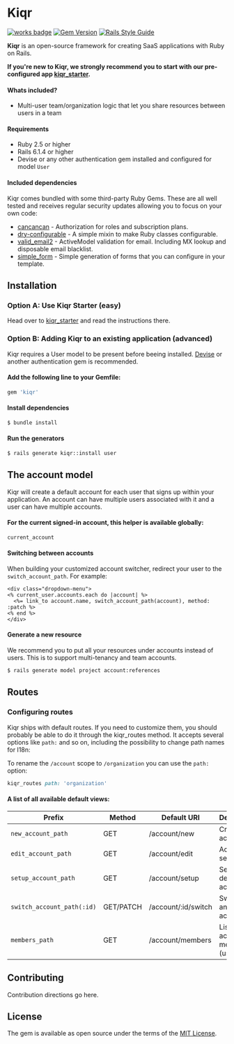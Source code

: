 
Kiqr
==============

[![works badge](https://cdn.jsdelivr.net/gh/nikku/works-on-my-machine@v0.2.0/badge.svg)](https://github.com/nikku/works-on-my-machine)
[![Gem Version](https://badge.fury.io/rb/kiqr.svg)](https://badge.fury.io/rb/kiqr)
[![Rails Style Guide](https://img.shields.io/badge/code_style-rubocop-brightgreen.svg)](https://github.com/rubocop/rubocop-rails)

**Kiqr** is an open-source framework for creating SaaS applications with Ruby on Rails.

**If you're new to Kiqr, we strongly recommend you to start with our pre-configured app [kiqr_starter](https://github.com/kiqr/kiqr_starter).**

#### Whats included?
- Multi-user team/organization logic that let you share resources between users in a team

#### Requirements

- Ruby 2.5 or higher
- Rails 6.1.4 or higher
- Devise or any other authentication gem installed and configured for model ```User```

#### Included dependencies

Kiqr comes bundled with some third-party Ruby Gems. These are all well tested and receives regular security updates allowing you to focus on your own code:
- [cancancan](https://github.com/CanCanCommunity/cancancan) - Authorization for roles and subscription plans.
- [dry-configurable](https://github.com/dry-rb/dry-configurable) - A simple mixin to make Ruby classes configurable.
- [valid_email2](https://github.com/micke/valid_email2) - ActiveModel validation for email. Including MX lookup and disposable email blacklist.
- [simple_form](https://github.com/heartcombo/simple_form) - Simple generation of forms that you can configure in your template.

## Installation
### Option A: Use Kiqr Starter (easy)
Head over to [kiqr_starter](https://github.com/kiqr/kiqr_starter) and read the instructions there.

### Option B: Adding Kiqr to an existing application (advanced)

Kiqr requires a User model to be present before beeing installed. [Devise](https://github.com/heartcombo/devise) or another authentication gem is recommended. 

#### Add the following line to your Gemfile:
```ruby
gem 'kiqr'
```

#### Install dependencies
```bash
$ bundle install
```

#### Run the generators
```bash
$ rails generate kiqr::install user
```

## The account model

Kiqr will create a default account for each user that signs up within your application. An account can have multiple users associated with it and a user can have multiple accounts.

#### For the current signed-in account, this helper is available globally:
```ruby
current_account
```

#### Switching between accounts
When building your customized account switcher, redirect your user to the ```switch_account_path```. For example: 
```html+erb
<div class="dropdown-menu">
<% current_user.accounts.each do |account| %>
  <%= link_to account.name, switch_account_path(account), method: :patch %>
<% end %>
</div>
```

#### Generate a new resource
We recommend you to put all your resources under accounts instead of users. This is to support multi-tenancy and team accounts.
```bash
$ rails generate model project account:references
```

## Routes

### Configuring routes
Kiqr ships with default routes. If you need to customize them, you should probably be able to do it through the kiqr_routes method. It accepts several options like ```path:``` and so on, including the possibility to change path names for I18n:

To rename the ```/account``` scope to ```/organization``` you can use the ```path:``` option:
```ruby
kiqr_routes path: 'organization'
```

#### A list of all available default views:

| Prefix | Method | Default URI | Description |
| --- | --- | --- | --- |
| `new_account_path` | GET | /account/new | Create an account |
| `edit_account_path` | GET | /account/edit | Account settings |
| `setup_account_path` | GET | /account/setup | Setup the default account |
| `switch_account_path(:id)` | GET/PATCH | /account/:id/switch | Switch to another account |
| `members_path` | GET | /account/members | List of account members (users) |

## Contributing
Contribution directions go here.

## License
The gem is available as open source under the terms of the [MIT License](https://opensource.org/licenses/MIT).

